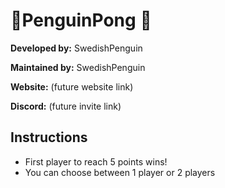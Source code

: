 # 🐧PenguinPong 🐧

**Developed by:** SwedishPenguin

**Maintained by:** SwedishPenguin

**Website:** (future website link)

**Discord:** (future invite link)

## Instructions 
- First player to reach 5 points wins! 
- You can choose between 1 player or 2 players